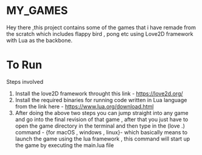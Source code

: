 # MY_GAMES
Hey there ,this project contains some of the games that i have remade from the scratch which includes flappy bird , pong etc using Love2D framework
with Lua as the backbone.


# To Run
Steps involved
1. Install the love2D framework throught this link - https://love2d.org/
2. Install the required binaries for running code written in Lua language from the link here - https://www.lua.org/download.html
3. After doing the above two steps you can jump straight into any game and go into the final revision of that game , after that you just have 
to open the game directory in the terminal and then type in the (love .) command - {for macOS , windows , linux}- which basically means to launch the game using the lua framework , this command will start up the game by executing the main.lua file
